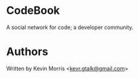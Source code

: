 # CodeBook

A social network for code; a developer community.

# Authors

Written by Kevin Morris &lt;kevr.gtalk@gmail.com&gt;

